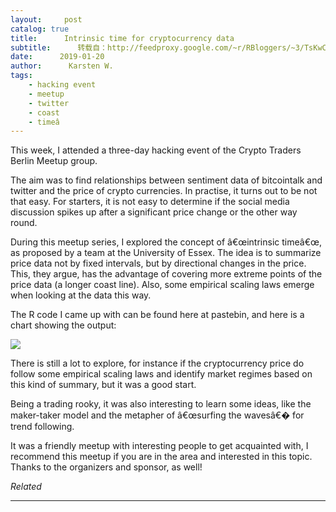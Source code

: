 ```yaml
---
layout:     post
catalog: true
title:      Intrinsic time for cryptocurrency data
subtitle:      转载自：http://feedproxy.google.com/~r/RBloggers/~3/TsKwCDIukU4/
date:      2019-01-20
author:      Karsten W.
tags:
    - hacking event
    - meetup
    - twitter
    - coast
    - timeâ
---
```






This week, I attended a three-day hacking event of the Crypto Traders Berlin Meetup group.

The aim was to find relationships between sentiment data of bitcointalk and twitter and the price of crypto currencies. In practise, it turns out to be not that easy. For starters, it is not easy to determine if the social media discussion spikes up after a significant price change or the other way round.

During this meetup series, I explored the concept of â€œintrinsic timeâ€œ, as proposed by a team at the University of Essex. The idea is to summarize price data not by fixed intervals, but by directional changes in the price. This, they argue, has the advantage of covering more extreme points of the price data (a longer coast line). Also, some empirical scaling laws emerge when looking at the data this way.

The R code I came up with can be found here at pastebin, and here is a chart showing the output:

![](https://i2.wp.com/2.bp.blogspot.com/-wK7XALly6ts/XERwXvVU6wI/AAAAAAAAMg8/gR9bnoujqCA0TkLrZCnxdhMaLm-VO2CTQCLcBGAs/s320/intrinsic_time.png?resize=450%2C333&ssl=1)



There is still a lot to explore, for instance if the cryptocurrency price do follow some empirical scaling laws and identify market regimes based on this kind of summary, but it was a good start.

Being a trading rooky, it was also interesting to learn some ideas, like the maker-taker model and the metapher of â€œsurfing the wavesâ€� for trend following.

It was a friendly meetup with interesting people to get acquainted with, I recommend this meetup if you are in the area and interested in this topic. Thanks to the organizers and sponsor, as well!




*Related*








---
